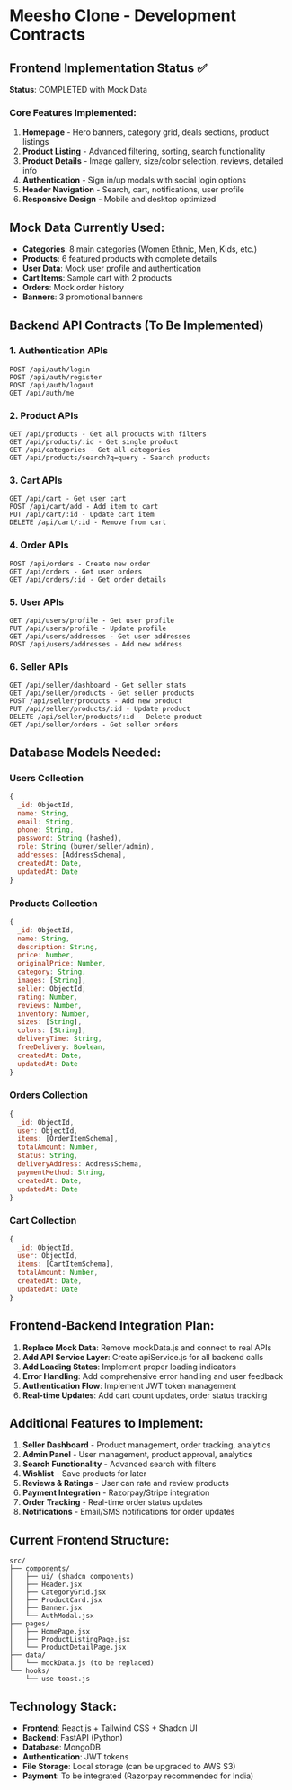 # Meesho Clone - Development Contracts

## Frontend Implementation Status ✅
**Status**: COMPLETED with Mock Data

### Core Features Implemented:
1. **Homepage** - Hero banners, category grid, deals sections, product listings
2. **Product Listing** - Advanced filtering, sorting, search functionality
3. **Product Details** - Image gallery, size/color selection, reviews, detailed info
4. **Authentication** - Sign in/up modals with social login options
5. **Header Navigation** - Search, cart, notifications, user profile
6. **Responsive Design** - Mobile and desktop optimized

## Mock Data Currently Used:
- **Categories**: 8 main categories (Women Ethnic, Men, Kids, etc.)
- **Products**: 6 featured products with complete details
- **User Data**: Mock user profile and authentication
- **Cart Items**: Sample cart with 2 products
- **Orders**: Mock order history
- **Banners**: 3 promotional banners

## Backend API Contracts (To Be Implemented)

### 1. Authentication APIs
```
POST /api/auth/login
POST /api/auth/register
POST /api/auth/logout
GET /api/auth/me
```

### 2. Product APIs
```
GET /api/products - Get all products with filters
GET /api/products/:id - Get single product
GET /api/categories - Get all categories
GET /api/products/search?q=query - Search products
```

### 3. Cart APIs
```
GET /api/cart - Get user cart
POST /api/cart/add - Add item to cart
PUT /api/cart/:id - Update cart item
DELETE /api/cart/:id - Remove from cart
```

### 4. Order APIs
```
POST /api/orders - Create new order
GET /api/orders - Get user orders
GET /api/orders/:id - Get order details
```

### 5. User APIs
```
GET /api/users/profile - Get user profile
PUT /api/users/profile - Update profile
GET /api/users/addresses - Get user addresses
POST /api/users/addresses - Add new address
```

### 6. Seller APIs
```
GET /api/seller/dashboard - Get seller stats
GET /api/seller/products - Get seller products
POST /api/seller/products - Add new product
PUT /api/seller/products/:id - Update product
DELETE /api/seller/products/:id - Delete product
GET /api/seller/orders - Get seller orders
```

## Database Models Needed:

### Users Collection
```javascript
{
  _id: ObjectId,
  name: String,
  email: String,
  phone: String,
  password: String (hashed),
  role: String (buyer/seller/admin),
  addresses: [AddressSchema],
  createdAt: Date,
  updatedAt: Date
}
```

### Products Collection
```javascript
{
  _id: ObjectId,
  name: String,
  description: String,
  price: Number,
  originalPrice: Number,
  category: String,
  images: [String],
  seller: ObjectId,
  rating: Number,
  reviews: Number,
  inventory: Number,
  sizes: [String],
  colors: [String],
  deliveryTime: String,
  freeDelivery: Boolean,
  createdAt: Date,
  updatedAt: Date
}
```

### Orders Collection
```javascript
{
  _id: ObjectId,
  user: ObjectId,
  items: [OrderItemSchema],
  totalAmount: Number,
  status: String,
  deliveryAddress: AddressSchema,
  paymentMethod: String,
  createdAt: Date,
  updatedAt: Date
}
```

### Cart Collection
```javascript
{
  _id: ObjectId,
  user: ObjectId,
  items: [CartItemSchema],
  totalAmount: Number,
  createdAt: Date,
  updatedAt: Date
}
```

## Frontend-Backend Integration Plan:

1. **Replace Mock Data**: Remove mockData.js and connect to real APIs
2. **Add API Service Layer**: Create apiService.js for all backend calls  
3. **Add Loading States**: Implement proper loading indicators
4. **Error Handling**: Add comprehensive error handling and user feedback
5. **Authentication Flow**: Implement JWT token management
6. **Real-time Updates**: Add cart count updates, order status tracking

## Additional Features to Implement:
1. **Seller Dashboard** - Product management, order tracking, analytics
2. **Admin Panel** - User management, product approval, analytics
3. **Search Functionality** - Advanced search with filters
4. **Wishlist** - Save products for later
5. **Reviews & Ratings** - User can rate and review products
6. **Payment Integration** - Razorpay/Stripe integration
7. **Order Tracking** - Real-time order status updates
8. **Notifications** - Email/SMS notifications for order updates

## Current Frontend Structure:
```
src/
├── components/
│   ├── ui/ (shadcn components)
│   ├── Header.jsx
│   ├── CategoryGrid.jsx
│   ├── ProductCard.jsx
│   ├── Banner.jsx
│   └── AuthModal.jsx
├── pages/
│   ├── HomePage.jsx
│   ├── ProductListingPage.jsx
│   └── ProductDetailPage.jsx
├── data/
│   └── mockData.js (to be replaced)
└── hooks/
    └── use-toast.js
```

## Technology Stack:
- **Frontend**: React.js + Tailwind CSS + Shadcn UI
- **Backend**: FastAPI (Python) 
- **Database**: MongoDB
- **Authentication**: JWT tokens
- **File Storage**: Local storage (can be upgraded to AWS S3)
- **Payment**: To be integrated (Razorpay recommended for India)